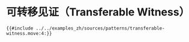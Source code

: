 # 可转移见证（Transferable Witness）

```move
{{#include ../../examples_zh/sources/patterns/transferable-witness.move:4:}}
```
